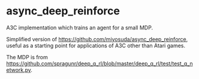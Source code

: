 # async_deep_reinforce

A3C implementation which trains an agent for a small MDP.

Simplified version of https://github.com/miyosuda/async_deep_reinforce, useful as a starting point for applications of A3C other than Atari games.

The MDP is from https://github.com/spragunr/deep_q_rl/blob/master/deep_q_rl/test/test_q_network.py.
